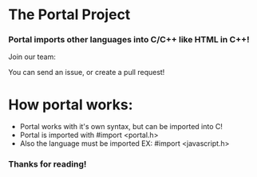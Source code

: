 # The Portal Project




### Portal imports other languages into C/C++ like HTML in C++!


Join our team:

You can send an issue, or create a pull request!



# How portal works:

- Portal works with it's own syntax, but can be imported into C!
- Portal is imported with #import <portal.h>
- Also the language must be imported EX: #import <javascript.h>





### Thanks for reading!
